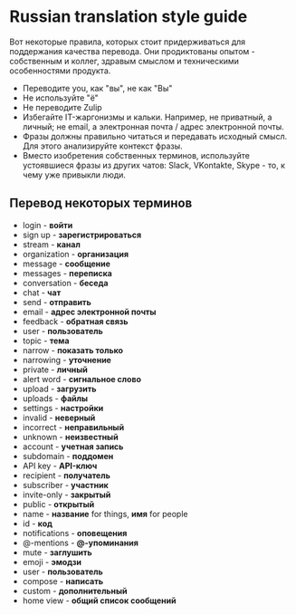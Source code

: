 # Russian translation style guide

Вот некоторые правила, которых стоит придерживаться для поддержания
качества перевода. Они продиктованы опытом - собственным и коллег,
здравым смыслом и техническими особенностями продукта.

- Переводите you, как "вы", не как "Вы"
- Не используйте "ё"
- Не переводите Zulip
- Избегайте IT-жаргонизмы и кальки. Например, не приватный, а личный;
  не email, а электронная почта / адрес электронной почты.
- Фразы должны правильно читаться и передавать исходный смысл. Для
  этого анализируйте контекст фразы.
- Вместо изобретения собственных терминов, используйте устоявшиеся
  фразы из других чатов: Slack, VKontakte, Skype - то, к чему уже
  привыкли люди.

## Перевод некоторых терминов

- login - **войти**
- sign up - **зарегистрироваться**
- stream - **канал**
- organization - **организация**
- message - **сообщение**
- messages - **переписка**
- conversation - **беседа**
- chat - **чат**
- send - **отправить**
- email - **адрес электронной почты**
- feedback - **обратная связь**
- user - **пользователь**
- topic - **тема**
- narrow - **показать только**
- narrowing - **уточнение**
- private - **личный**
- alert word - **сигнальное слово**
- upload - **загрузить**
- uploads - **файлы**
- settings - **настройки**
- invalid - **неверный**
- incorrect - **неправильный**
- unknown - **неизвестный**
- account - **учетная запись**
- subdomain - **поддомен**
- API key - **API-ключ**
- recipient - **получатель**
- subscriber - **участник**
- invite-only - **закрытый**
- public - **открытый**
- name - **название** for things, **имя** for people
- id - **код**
- notifications - **оповещения**
- @-mentions - **@-упоминания**
- mute - **заглушить**
- emoji - **эмодзи**
- user - **пользователь**
- compose - **написать**
- custom - **дополнительный**
- home view - **общий список сообщений**
